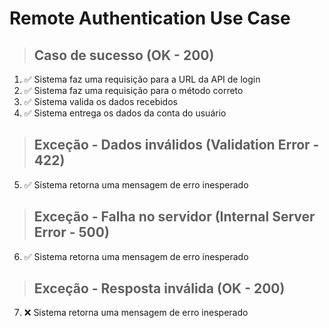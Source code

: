 # Remote Authentication Use Case

> ## Caso de sucesso (OK - 200)
1. ✅ Sistema faz uma requisição para a URL da API de login
2. ✅ Sistema faz uma requisição para o método correto
3. ✅ Sistema valida os dados recebidos
4. ✅ Sistema entrega os dados da conta do usuário

> ## Exceção - Dados inválidos (Validation Error - 422)
5. ✅ Sistema retorna uma mensagem de erro inesperado

> ## Exceção - Falha no servidor (Internal Server Error - 500)
6. ✅ Sistema retorna uma mensagem de erro inesperado

> ## Exceção - Resposta inválida (OK - 200)
7. ❌ Sistema retorna uma mensagem de erro inesperado